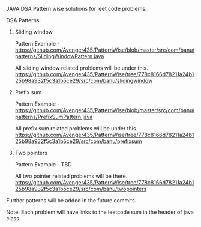 JAVA DSA Pattern wise solutions for leet code problems.

DSA Patterns:
1. Sliding window

   Pattern Example - https://github.com/Avenger435/PatternWise/blob/master/src/com/banu/patterns/SlidingWindowPattern.java

   All sliding window related problems will be under this.
   https://github.com/Avenger435/PatternWise/tree/778c8166d78211a24b125b98a932f5c3a1b5ce29/src/com/banu/slidingwindow

2. Prefix sum

   Pattern Example - https://github.com/Avenger435/PatternWise/blob/master/src/com/banu/patterns/PrefixSumPattern.java

   All prefix sum related problems will be under this.
   https://github.com/Avenger435/PatternWise/tree/778c8166d78211a24b125b98a932f5c3a1b5ce29/src/com/banu/prefixsum  

3. Two pointers
   
   Pattern Example - TBD

   All two pointer related problems will be there.
   https://github.com/Avenger435/PatternWise/tree/778c8166d78211a24b125b98a932f5c3a1b5ce29/src/com/banu/twopointers

Further patterns will be added in the future commits.


Note: Each problem will have links to the leetcode sum in the header of java class.
